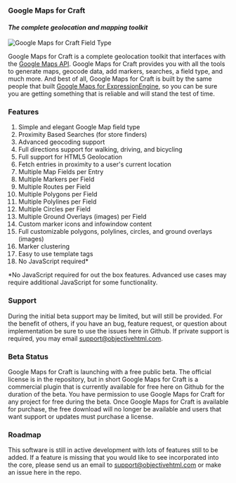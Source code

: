 ### Google Maps for Craft

#### *The complete geolocation and mapping toolkit*

![Google Maps for Craft Field Type](https://cloud.githubusercontent.com/assets/685027/3976016/ec67212a-2816-11e4-858c-378e9da4635d.png)

Google Maps for Craft is a complete geolocation toolkit that interfaces with the [Google Maps API](https://developers.google.com/maps/web/). Google Maps for Craft provides you with all the tools to generate maps, geocode data, add markers, searches, a field type, and much more. And best of all, Google Maps for Craft is built by the same people that built [Google Maps for ExpressionEngine](https://objectivehtml.com/google-maps), so you can be sure you are getting something that is reliable and will stand the test of time.

### Features

1. Simple and elegant Google Map field type
2. Proximity Based Searches (for store finders)
3. Advanced geocoding support
4. Full directions support for walking, driving, and bicycling
5. Full support for HTML5 Geolocation
6. Fetch entries in proximity to a user's current location
7. Multiple Map Fields per Entry
8. Multiple Markers per Field
9. Multiple Routes per Field
10. Multiple Polygons per Field
11. Multiple Polylines per Field
12. Multiple Circles per Field
13. Multiple Ground Overlays (images) per Field
14. Custom marker icons and infowindow content
15. Full customizable polygons, polylines, circles, and ground overlays (images)
16. Marker clustering
17. Easy to use template tags
18. No JavaScript required*

*No JavaScript required for out the box features. Advanced use cases may require additional JavaScript for some functionality.

### Support

During the initial beta support may be limited, but will still be provided. For the benefit of others, if you have an bug, feature request, or question about implementation be sure to use the issues here in Github. If private support is required, you may email [support@objectivehtml.com](mailto:support@objectivehtml.com).

### Beta Status

Google Maps for Craft is launching with a free public beta. The official license is in the repository, but in short Google Maps for Craft is a commercial plugin that is currently available for free here on Github for the duration of the beta. You have permission to use Google Maps for Craft for any project for free during the beta. Once Google Maps for Craft is available for purchase, the free download will no longer be available and users that want support or updates must purchase a license.

### Roadmap

This software is still in active development with lots of features still to be added. If a feature is missing that you would like to see incorporated into the core, please send us an email to [support@objectivehtml.com](mailto:support@objectivehtml.com) or make an issue here in the repo.
